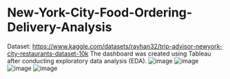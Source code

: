 # New-York-City-Food-Ordering-Delivery-Analysis
Dataset: https://www.kaggle.com/datasets/rayhan32/trip-advisor-newyork-city-restaurants-dataset-10k
The dashboard was created using Tableau after conducting exploratory data analysis (EDA).
![image](https://github.com/tsy000000/New-York-City-Food-Ordering-Delivery-Analysis/assets/125789491/8d302e1c-ac31-4067-a8bd-ba1a902e135e)
![image](https://github.com/tsy000000/New-York-City-Food-Ordering-Delivery-Analysis/assets/125789491/e4377061-26ae-4140-831a-c5ecfb79184a)
![image](https://github.com/tsy000000/New-York-City-Food-Ordering-Delivery-Analysis/assets/125789491/51dcba79-a9b9-430b-9ca0-952ac852b51b)
![image](https://github.com/tsy000000/New-York-City-Food-Ordering-Delivery-Analysis/assets/125789491/7f3f2021-fc39-403b-aa02-70392e7c2923)

